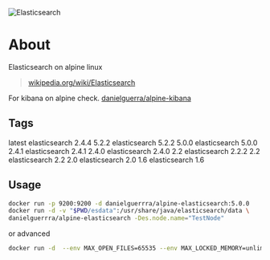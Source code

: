 ![Elasticsearch](https://www.runabove.com/images/apps/elasticsearch-and-kibana.png)

# About
Elasticsearch on alpine linux
> [wikipedia.org/wiki/Elasticsearch](https://en.wikipedia.org/wiki/Elasticsearch)

For kibana on alpine check.
[danielguerra/alpine-kibana](https://hub.docker.com/r/danielguerra/alpine-kibana/)

## Tags
latest  elasticsearch 2.4.4
5.2.2   elasticsearch 5.2.2
5.0.0   elasticsearch 5.0.0
2.4.1   elasticsearch 2.4.1
2.4.0   elasticsearch 2.4.0
2.2     elasticsearch 2.2.2
2.2     elasticsearch 2.2
2.0     elasticsearch 2.0
1.6     elasticsearch 1.6

## Usage

```bash
docker run -p 9200:9200 -d danielguerrra/alpine-elasticsearch:5.0.0
docker run -d -v "$PWD/esdata":/usr/share/java/elasticsearch/data \
danielguerrra/alpine-elasticsearch -Des.node.name="TestNode"
```

or advanced

```bash
docker run -d  --env MAX_OPEN_FILES=65535 --env MAX_LOCKED_MEMORY=unlimited --env ES_JAVA_OPTS=-server \ --hostname=elasticsearch-master  --name elasticsearch-master  danielguerrra/alpine-elasticsearch \ -Des.network.bind_host=elasticsearch-master --cluster.name=mycluster --node.name=elasticsearch-master \ --discovery.zen.ping.multicast.enabled=false --network.host=elasticsearch-master
```
